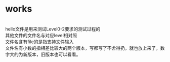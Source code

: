 # works
<br />hello文件是用来测试Level0-2要求的测试过程的
<br />其他文件的文件名与对应level相对照
<br />文件名含有file的是指支持文件输入
<br />文件名有小数的指相差比较大的两个版本，写都写了不舍得扔，就也放上来了，数字大的为新版本，旧版本也可以看看。

